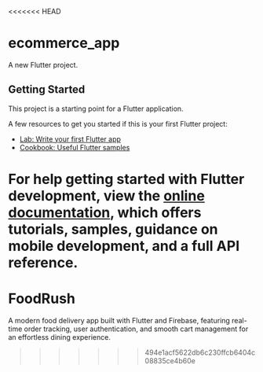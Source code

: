 <<<<<<< HEAD
# ecommerce_app

A new Flutter project.

## Getting Started

This project is a starting point for a Flutter application.

A few resources to get you started if this is your first Flutter project:

- [Lab: Write your first Flutter app](https://docs.flutter.dev/get-started/codelab)
- [Cookbook: Useful Flutter samples](https://docs.flutter.dev/cookbook)

For help getting started with Flutter development, view the
[online documentation](https://docs.flutter.dev/), which offers tutorials,
samples, guidance on mobile development, and a full API reference.
=======
# FoodRush
A modern food delivery app built with Flutter and Firebase, featuring real-time order tracking, user authentication, and smooth cart management for an effortless dining experience.
>>>>>>> 494e1acf5622db6c230ffcb6404c08835ce4b60e
